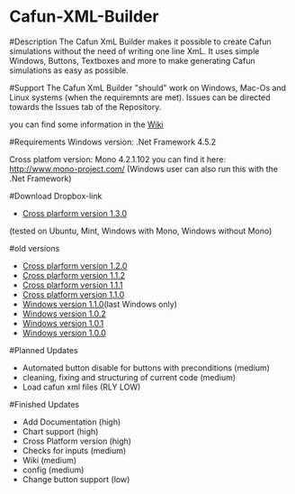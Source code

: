 # Cafun-XML-Builder

#Description
The Cafun XmL Builder makes it possible to create Cafun simulations without the need of writing one line XmL.
It uses simple Windows, Buttons, Textboxes and more to make generating Cafun simulations as easy as possible.

#Support
The Cafun XmL Builder "should" work on Windows, Mac-Os and Linux systems (when the requiremnts are met).
Issues can be directed towards the Issues tab of the Repository.

you can find some information in the [Wiki](https://github.com/Cranc/Cafun-XML-Builder/wiki)

#Requirements
Windows version: .Net Framework 4.5.2

Cross platfom version: 
Mono 4.2.1.102 you can find it here: http://www.mono-project.com/
(Windows user can also run this with the .Net Framework)

#Download
Dropbox-link
* [Cross plarform version 1.3.0](https://www.dropbox.com/s/as1m85abtbmq7z5/Cafun-XML-Gen.exe?dl=0)

(tested on Ubuntu, Mint, Windows with Mono, Windows without Mono)

#old versions
* [Cross plarform version 1.2.0](https://www.dropbox.com/s/6dh6g4c5csf3j2v/Cafun-XML-Gen.exe?dl=0)
* [Cross plarform version 1.1.2](https://www.dropbox.com/s/eari7afk0922yea/Cafun-XML-Gen.exe?dl=0)
* [Cross plarform version 1.1.1](https://www.dropbox.com/s/ao09kn2z44fmgbt/Cafun-XML-Gen.exe?dl=0)
* [Cross platform version 1.1.0](https://www.dropbox.com/s/tdh1sggrxhc4chv/Cafun-XML-Gen.exe?dl=0)
* [Windows version 1.1.0](https://www.dropbox.com/s/ln9bd8jnug6zm7f/Cafun-XML-Gen.exe?dl=0)(last Windows only)
* [Windows version 1.0.2](https://www.dropbox.com/s/hskp4x723godwad/Cafun-XML-Gen.exe?dl=0)
* [Windows version 1.0.1](https://www.dropbox.com/s/prjn2sdkc4ovzx4/Cafun-XML-Gen.exe?dl=0)
* [Windows version 1.0.0](https://www.dropbox.com/s/juqoc3t6vh12jqr/Cafun-XML-Gen.exe?dl=0)

#Planned Updates
+ Automated button disable for buttons with preconditions (medium)
+ cleaning, fixing and structuring of current code (medium)
+ Load cafun xml files (RLY LOW)


#Finished Updates
+ Add Documentation (high)
+ Chart support (high)
+ Cross Platform version (high)
+ Checks for inputs (medium)
+ Wiki (medium)
+ config (medium)
+ Change button support (low)
